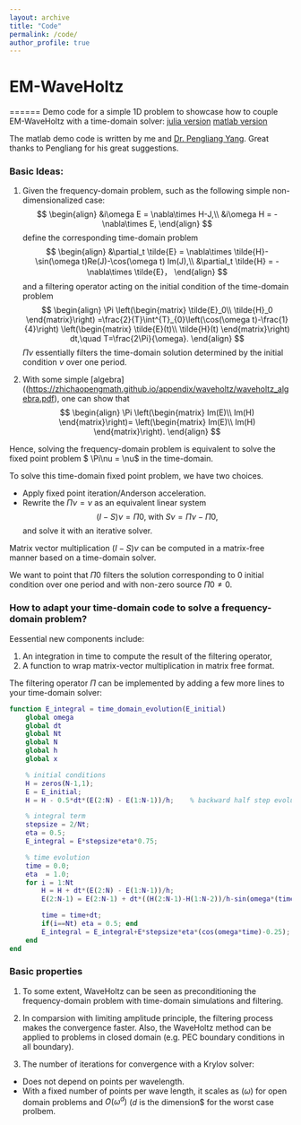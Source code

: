 ```yaml
---
layout: archive
title: "Code"
permalink: /code/
author_profile: true
---
```


# EM-WaveHoltz
======
Demo code for a simple 1D problem to showcase how to couple EM-WaveHoltz with a time-domain solver:
[julia version](https://zhichaopengmath.github.io/files/WaveHoltz_1D_Demo.zip) [matlab version](https://zhichaopengmath.github.io/files/WaveHoltz_yang.m) 

The matlab demo code is written by me and [Dr. Pengliang Yang](https://yangpl.wordpress.com/). Great thanks to Pengliang for his great suggestions.

### Basic Ideas: 
1. Given the frequency-domain problem, such as the following simple non-dimensionalized case:
$$
\begin{align}
&i\omega E = \nabla\times H-J,\\
&i\omega H = -\nabla\times E,
\end{align}
$$
define the corresponding time-domain problem
$$
\begin{align}
&\partial_t \tilde{E} =  \nabla\times \tilde{H}- \sin(\omega t)Re(J)-\cos(\omega t) Im(J),\\
&\partial_t \tilde{H} = -\nabla\times \tilde{E}，
\end{align}
$$
and a filtering operator acting on the initial condition of the time-domain problem
$$
\begin{align}
\Pi \left(\begin{matrix}
	    \tilde{E}_0\\
	    \tilde{H}_0
	     \end{matrix}\right)
=\frac{2}{T}\int^{T}_{0}\left(\cos(\omega t)-\frac{1}{4}\right)
\left(\begin{matrix}
	    \tilde{E}(t)\\
	    \tilde{H}(t)
	\end{matrix}\right)
	dt,\quad T=\frac{2\Pi}{\omega}.
\end{align}
$$
$\Pi\nu$ essentially filters the time-domain solution determined by the initial condition $\nu$ over one period.

1. With some simple [algebra]((https://zhichaopengmath.github.io/appendix/waveholtz/waveholtz_algebra.pdf), one can show that
$$
\begin{align}
\Pi \left(\begin{matrix}
Im(E)\\
Im(H)
\end{matrix}\right)=
\left(\begin{matrix}
Im(E)\\
Im(H)
\end{matrix}\right).
\end{align}
$$

Hence, solving the frequency-domain problem is equivalent to solve the fixed point problem 
$ \Pi\nu = \nu$ in the time-domain. 

To solve this time-domain fixed point problem, we have 
two choices.
- Apply fixed point iteration/Anderson acceleration. 
- Rewrite the $\Pi\nu = \nu$ as an equivalent linear system 
$$ (I-S)\nu = \Pi 0,\;\text{with}\;S\nu = \Pi \nu -\Pi 0,$$
and solve it with an iterative solver.

Matrix vector multiplication $(I-S)\nu$ can be computed in a matrix-free manner based on a time-domain solver.

We want to point that $\Pi 0$ filters the solution corresponding to $0$ initial condition over one period and with non-zero source $\Pi 0\neq 0$. 

### How to adapt your time-domain code to solve a frequency-domain problem? 
Eessential new components include:
1. An integration in time to compute the result of the filtering operator, 
1. A function to wrap matrix-vector multiplication in matrix free format.

The filtering operator $\Pi$ can be implemented by adding a few more lines to your time-domain solver:
```matlab
function E_integral = time_domain_evolution(E_initial)
    global omega
    global dt
    global Nt
    global N
    global h
    global x

    % initial conditions
    H = zeros(N-1,1);
    E = E_initial;
    H = H - 0.5*dt*(E(2:N) - E(1:N-1))/h;    % backward half step evolution for H

    % integral term
    stepsize = 2/Nt;
    eta = 0.5;
    E_integral = E*stepsize*eta*0.75;

    % time evolution
    time = 0.0;
    eta  = 1.0;
    for i = 1:Nt
        H = H + dt*(E(2:N) - E(1:N-1))/h;
        E(2:N-1) = E(2:N-1) + dt*((H(2:N-1)-H(1:N-2))/h-sin(omega*(time+0.5*dt))*Js(x(2:N-1)));

        time = time+dt;
        if(i==Nt) eta = 0.5; end
        E_integral = E_integral+E*stepsize*eta*(cos(omega*time)-0.25);
    end
end
```

### Basic properties
1. To some extent, WaveHoltz can be seen as preconditioning the frequency-domain problem with time-domain simulations and filtering.

1. In comparsion with limiting amplitude principle, the filtering process makes the convergence faster. Also, the WaveHoltz method can be applied to problems in closed domain (e.g. PEC boundary conditions in all boundary). 

1. The number of iterations for convergence with a Krylov solver:
- Does not depend on points per wavelength. 
- With a fixed number of points per wave length, it scales as $(\omega)$ for open domain problems and $O(\omega^d)$ ($d$ is the dimension$ for the worst case prolbem.

